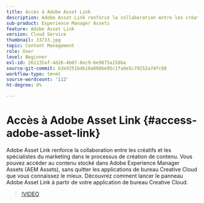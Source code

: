 ```yaml
---
title: Accès à Adobe Asset Link
description: Adobe Asset Link renforce la collaboration entre les créatifs et les spécialistes du marketing dans le processus de création de contenu. Vous pouvez accéder au contenu stocké dans Adobe Experience Manager Assets (AEM Assets), sans quitter les applications de bureau Creative Cloud que vous connaissez le mieux. Découvrez comment lancer le panneau Adobe Asset Link à partir de votre application de bureau Creative Cloud.
sub-product: Experience Manager Assets
feature: Adobe Asset Link
version: Cloud Service
thumbnail: 33733.jpg
topic: Content Management
role: User
level: Beginner
exl-id: 261135af-4d26-4b07-8ec9-6e9875a158ba
source-git-commit: b3e9251bdb18a008be95c1fa9e5c79252a74fc98
workflow-type: tm+mt
source-wordcount: '112'
ht-degree: 0%

---
```


# Accès à Adobe Asset Link {#access-adobe-asset-link}

Adobe Asset Link renforce la collaboration entre les créatifs et les spécialistes du marketing dans le processus de création de contenu. Vous pouvez accéder au contenu stocké dans Adobe Experience Manager Assets (AEM Assets), sans quitter les applications de bureau Creative Cloud que vous connaissez le mieux. Découvrez comment lancer le panneau Adobe Asset Link à partir de votre application de bureau Creative Cloud.

>[!VIDEO](https://video.tv.adobe.com/v/33733?quality=12&learn=on)
